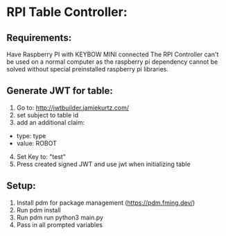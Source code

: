 # RPI Table Controller:

## Requirements:

Have Raspberry PI with KEYBOW MINI connected
The RPI Controller can't be used on a normal computer as the raspberry pi dependency cannot be solved without special preinstalled raspberry pi libraries.

## Generate JWT for table:

1. Go to: http://jwtbuilder.jamiekurtz.com/
2. set subject to table id
3. add an additional claim:

- type: type
- value: ROBOT

4. Set Key to: "test"
5. Press created signed JWT and use jwt when initializing table

## Setup:

1. Install pdm for package management (https://pdm.fming.dev/)
2. Run pdm install
3. Run pdm run python3 main.py
4. Pass in all prompted variables

